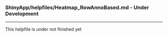 ### ShinyApp/helpfiles/Heatmap_RowAnnoBased.md - Under Development

***

This helpfile is under not finished yet

